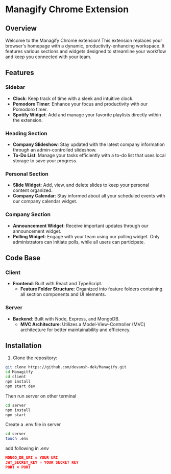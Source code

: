 # Managify Chrome Extension

## Overview

Welcome to the Managify Chrome extension! This extension replaces your browser's homepage with a dynamic, productivity-enhancing workspace. It features various sections and widgets designed to streamline your workflow and keep you connected with your team.

## Features

### Sidebar
- **Clock**: Keep track of time with a sleek and intuitive clock.
- **Pomodoro Timer**: Enhance your focus and productivity with our Pomodoro timer.
- **Spotify Widget**: Add and manage your favorite playlists directly within the extension.

### Heading Section
- **Company Slideshow**: Stay updated with the latest company information through an admin-controlled slideshow.
- **To-Do List**: Manage your tasks efficiently with a to-do list that uses local storage to save your progress.

### Personal Section
- **Slide Widget**: Add, view, and delete slides to keep your personal content organized.
- **Company Calendar**: Stay informed about all your scheduled events with our company calendar widget.

### Company Section
- **Announcement Widget**: Receive important updates through our announcement widget.
- **Polling Widget**: Engage with your team using our polling widget. Only administrators can initiate polls, while all users can participate.

## Code Base

### Client
- **Frontend**: Built with React and TypeScript.
  - **Feature Folder Structure**: Organized into feature folders containing all section components and UI elements.
  
### Server
- **Backend**: Built with Node, Express, and MongoDB.
  - **MVC Architecture**: Utilizes a Model-View-Controller (MVC) architecture for better maintainability and efficiency.

## Installation

1. Clone the repository:

```bash
git clone https://github.com/devansh-dek/Managify.git
cd Managitfy
cd client
npm install
npm start dev
```
Then run server on other terminal
```bash
cd server
npm install
npm start
```
Create a .env file in server
```bash
cd server
touch .env
```
add following in .env
```json
MONGO_DB_URI = YOUR URI
JWT_SECRET_KEY = YOUR SECRET KEY
PORT = PORT
```
